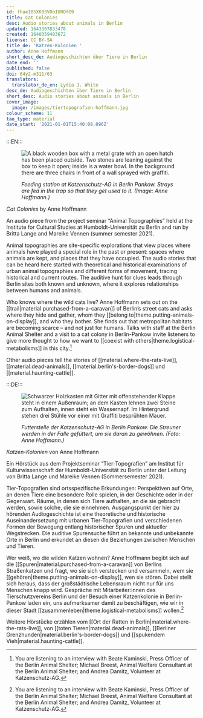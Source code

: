 ```yaml
---
id: fhaeI85XK03VOoIUROfG9
title: Cat Colonies
desc: Audio stories about animals in Berlin
updated: 1643307833478
created: 1640359483672
license: CC BY-SA
title_de: 'Katzen-Kolonien '
author: Anne Hoffmann
short_desc_de: Audiogeschichten über Tiere in Berlin
date_end: ''
published: false
doi: 64y2-m311/63
translators:
  translator_de_en: Lydia J. White
desc_de: Audiogeschichten über Tiere in Berlin
short_desc: Audio stories about animals in Berlin
cover_image:
  image: /images/tiertopografien-hoffmann.jpg
colour_scheme: 11
tao_type: material
date_start: '2021-01-01T15:40:08.096Z'
---
```


:::EN:::

<figure>

![A black wooden box with a metal grate with an open hatch has been placed outside. Two stones are leaning against the box to keep it open; inside is a water bowl. In the background there are three chairs in front of a wall sprayed with graffiti.](/images/mv/tiertopografien-hoffmann.jpg)

<figcaption>

_Feeding station at Katzenschutz-AG in Berlin Pankow. Strays are fed in the trap so that they get used to it. (Image: Anne Hoffmann.)_

</figcaption>

</figure>

<sound file="/audio/Audiobeitrag_Hoffmann.mp3">_Cat Colonies_ by Anne Hoffmann</sound>

An audio piece from the project seminar “Animal Topographies” held at the Institute for Cultural Studies at Humboldt-Universität zu Berlin and run by Britta Lange and Mareike Vennen (summer semester 2021). 

Animal topographies are site-specific explorations that view places where animals have played a special role in the past or present: spaces where animals are kept, and places that they have occupied. The audio stories that can be heard here started with theoretical and historical examinations of urban animal topographies and different forms of movement, tracing historical and current routes. The auditive hunt for clues leads through Berlin sites both known and unknown, where it explores relationships between humans and animals.

Who knows where the wild cats live? Anne Hoffmann sets out on the [[trail|material.purchased-from-a-caravan]] of Berlin’s street cats and asks where they hide and gather, whom they [[belong to|theme.putting-animals-on-display]], and who they bother. She finds out that metropolitan habitats are becoming scarce – and not just for humans. Talks with staff at the Berlin Animal Shelter and a visit to a cat colony in Berlin-Pankow invite listeners to give more thought to how we want to [[coexist with others|theme.logistical-metabolisms]] in this city.[^1] 

Other audio pieces tell the stories of [[material.where-the-rats-live]], [[material.dead-animals]], [[material.berlin's-border-dogs]] und [[material.haunting-cattle]].

[^1]: You are listening to an interview with Beate Kaminski, Press Officer of the Berlin Animal Shelter; Michael Breest, Animal Welfare Consultant at the Berlin Animal Shelter; and Andrea Damitz, Volunteer at Katzenschutz-AG.

:::DE:::

<figure>

![Schwarzer Holzkasten mit Gitter mit offenstehender Klappe steht in einem Außenraum; an dem Kasten lehnen zwei Steine zum Aufhalten, innen steht ein Wassernapf. Im Hintergrund stehen drei Stühle vor einer mit Graffiti besprühten Mauer.](/images/mv/tiertopografien-hoffmann.jpg)

<figcaption>

_Futterstelle der Katzenschutz-AG in Berlin Pankow. Die Streuner werden in der Falle gefüttert, um sie daran zu gewöhnen. (Foto: Anne Hoffmann.)_

</figcaption>

</figure>

<sound file="/audio/Audiobeitrag_Hoffmann.mp3">_Katzen-Kolonien_ von Anne Hoffmann</sound>

Ein Hörstück aus dem Projektseminar “Tier-Topografien” am Institut für Kulturwissenschaft der Humboldt-Universität zu Berlin unter der Leitung von Britta Lange und Mareike Vennen (Sommersemester 2021). 

Tier-Topografien sind ortsspezifische Erkundungen: Perspektiven auf Orte, an denen Tiere eine besondere Rolle spielen, in der Geschichte oder in der Gegenwart. Räume, in denen sich Tiere aufhalten, an die sie gebracht werden, sowie solche, die sie einnehmen. Ausgangspunkt der hier zu hörenden Audiogeschichte ist eine theoretische und historische Auseinandersetzung mit urbanen Tier-Topografien und verschiedenen Formen der Bewegung entlang historischer Spuren und aktueller Wegstrecken. Die auditive Spurensuche führt an bekannte und unbekannte Orte in Berlin und erkundet an diesen die Beziehungen zwischen Menschen und Tieren.

Wer weiß, wo die wilden Katzen wohnen? Anne Hoffmann begibt sich auf die [[Spuren|material.purchased-from-a-caravan]] von Berlins Straßenkatzen und fragt, wo sie sich verstecken und versammeln, wem sie [[gehören|theme.putting-animals-on-display]], wen sie stören. Dabei stellt sich heraus, dass der großstädtische Lebensraum nicht nur für uns Menschen knapp wird. Gespräche mit Mitarbeiter:innen des Tierschutzvereins Berlin und der Besuch einer Katzenkolonie in Berlin-Pankow laden ein, uns aufmerksamer damit zu beschäftigen, wie wir in dieser Stadt [[zusammenleben|theme.logistical-metabolisms]] wollen.[^1]

Weitere Hörstücke erzählen vom [[Ort der Ratten in Berlin|material.where-the-rats-live]], von [[toten Tieren|material.dead-animals]], [[Berliner Grenzhunden|material.berlin's-border-dogs]] und [[spukendem Vieh|material.haunting-cattle]].


 [^1]: Sie hören: Interview mit Beate Kaminski, Pressereferentin des Tierheims Berlin; mit Michael Breest, Tierschutzberater des Tierheims Berlin, und Andrea Damitz, Ehrenamtliche der Katzenschutz-AG.

